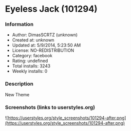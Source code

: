 # Eyeless Jack (101294)

### Information
- Author: DimasSCRTZ (unknown)
- Created at: unknown
- Updated at: 5/9/2014, 5:23:50 AM
- License: NO-REDISTRIBUTION
- Category: facebook
- Rating: undefined
- Total installs: 3243
- Weekly installs: 0


### Description
New Theme


### Screenshots (links to userstyles.org)
![https://userstyles.org/style_screenshots/101294-after.png](https://userstyles.org/style_screenshots/101294-after.png)


